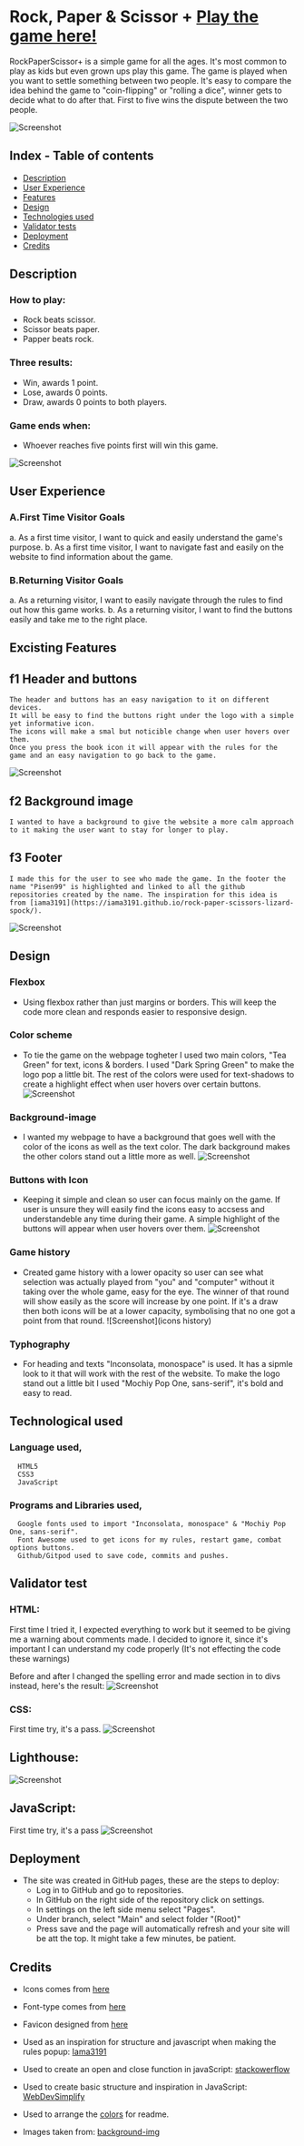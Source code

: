 # Rock, Paper & Scissor +   [Play the game here!](https://pisen99.github.io/project-2.resub/)
RockPaperScissor+ is a simple game for all the ages. It's most common to play as kids but even grown ups play this game. The game is played when you want to settle something between two people. It's easy to compare the idea behind the game to "coin-flipping" or "rolling a dice", winner gets to decide what to do after that. First to five wins the dispute between the two people.

![Screenshot](img.rm/resp.png)

## Index - Table of contents
* [Description](#description)
* [User Experience](#user-experience)
* [Features](#excisting-features)
* [Design](#design)
* [Technologies used](#technological-used)
* [Validator tests](#validator-test)
* [Deployment](#deployment)
* [Credits](#credits)


## Description

### How to play:
* Rock beats scissor.
* Scissor beats paper.
* Papper beats rock.

### Three results:
* Win, awards 1 point.
* Lose, awards 0 points.
* Draw, awards 0 points to both players.

### Game ends when:
* Whoever reaches five points first will win this game.

![Screenshot](rules)


## User Experience

### A.First Time Visitor Goals
  a. As a first time visitor, I want to quick and easily understand the game's purpose.
  b. As a first time visitor, I want to navigate fast and easily on the website to find information about the game.
  
### B.Returning Visitor Goals
  a. As a returning visitor, I want to easily navigate through the rules to find out how this game works.
  b. As a returning visitor, I want to find the buttons easily and take me to the right place.


## Excisting Features

## f1 Header and buttons
    The header and buttons has an easy navigation to it on different devices.
    It will be easy to find the buttons right under the logo with a simple yet informative icon.
    The icons will make a smal but noticible change when user hovers over them.
    Once you press the book icon it will appear with the rules for the game and an easy navigation to go back to the game.
![Screenshot]()

## f2 Background image
    I wanted to have a background to give the website a more calm approach to it making the user want to stay for longer to play.

## f3 Footer
    I made this for the user to see who made the game. In the footer the name "Pisen99" is highlighted and linked to all the github repositories created by the name. The inspiration for this idea is from [iama3191](https://iama3191.github.io/rock-paper-scissors-lizard-spock/).
![Screenshot]()


## Design

### Flexbox
* Using flexbox rather than just margins or borders. This will keep the code more clean and responds easier to responsive design.

### Color scheme
* To tie the game on the webpage togheter I used two main colors, "Tea Green" for text, icons & borders. I used "Dark Spring Green" to make the logo pop a little bit. The rest of the colors were used for text-shadows to create a highlight effect when user hovers over certain buttons.
![Screenshot](img.rm/colors.png)

### Background-image
* I wanted my webpage to have a background that goes well with the color of the icons as well as the text color. The dark background makes the other colors stand out a little more as well.
![Screenshot](./assets/images/b-bamboo.jpeg)

### Buttons with Icon
* Keeping it simple and clean so user can focus mainly on the game. If user is unsure they will easily find the icons easy to accsess and understandeble any time during their game. A simple highlight of the buttons will appear when user hovers over them.
![Screenshot](icons)

### Game history
* Created game history with a lower opacity so user can see what selection was actually played from "you" and "computer" without it taking over the whole game, easy for the eye. The winner of that round will show easily as the score will increase by one point. If it's a draw then both icons will be at a lower capacity, symbolising that no one got a point from that round.
![Screenshot](icons history)

### Typhography
* For heading and texts "Inconsolata, monospace" is used. It has a sipmle look to it that will work with the rest of the website. To make the logo stand out a little bit I used "Mochiy Pop One, sans-serif", it's bold and easy to read.


## Technological used
  
### Language used,
      HTML5 
      CSS3
      JavaScript
      
### Programs and Libraries used,
      Google fonts used to import "Inconsolata, monospace" & "Mochiy Pop One, sans-serif".
      Font Awesome used to get icons for my rules, restart game, combat options buttons.
      Github/Gitpod used to save code, commits and pushes.


## Validator test
      
### HTML:
First time I tried it, I expected everything to work but it seemed to be giving me a warning about comments made. I decided to ignore it, since it's important I can understand my code properly (It's not effecting the code these warnings)

Before and after I changed the spelling error and made section in to divs instead, here's the result:
![Screenshot](img.rm/html.png)

### CSS:
First time try, it's a pass.
![Screenshot](img.rm/css.png)

## Lighthouse:

![Screenshot](lighthouse)

## JavaScript:
First time try, it's a pass
![Screenshot](img.rm/js.png)


## Deployment

* The site was created in GitHub pages, these are the steps to deploy:
  * Log in to GitHub and go to repositories.
  * In GitHub on the right side of the repository click on settings.
  * In settings on the left side menu select "Pages".
  * Under branch, select "Main" and select folder "(Root)"
  * Press save and the page will automatically refresh and your site will be att the top. It might take a few minutes, be patient.


## Credits

- Icons comes from [here](https://fontawesome.com/)

- Font-type comes from [here](https://fonts.google.com/knowledge)

- Favicon designed from [here](https://favicon.io/favicon-generator/)

- Used as an inspiration for structure and javascript when making the rules popup:
[Iama3191](https://iama3191.github.io/rock-paper-scissors-lizard-spock/)
      
- Used to create an open and close function in javaScript: [stackowerflow](https://stackoverflow.com/questions/21070101/show-hide-div-using-javascript)
      
- Used to create basic structure and inspiration in JavaScript: [WebDevSimplify](https://www.youtube.com/watch?v=1yS-JV4fWqY)

- Used to arrange the [colors](https://coolors.co/6033a3-3c1563-800080-f5f5f5-4054ae) for readme.


- Images taken from:
[background-img](https://wallpaper.dog/search?q=bamboo)